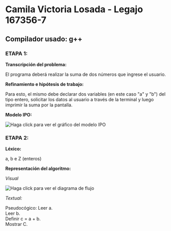 # Camila Victoria Losada - Legajo 167356-7

## Compilador usado: g++

### ETAPA 1:

**Transcripción del problema:**

El programa deberá realizar la suma de dos números que ingrese el usuario.

**Refinamiento e hipótesis de trabajo:**

Para esto, el mismo debe declarar dos variables (en este caso "a" y "b") del tipo entero, solicitar los datos al usuario a través de la terminal y luego imprimir la suma por la pantalla.

**Modelo IPO:**

![Haga click para ver el gráfico del modelo IPO](https://drive.google.com/file/d/1CPlhJOIiz0MUg3GBn2tDcyKGcaecOdzM/view?usp=sharing)

### ETAPA 2:

**Léxico:**

a, b e Z (enteros)

**Representación del algoritmo:**

*Visual*

![Haga click para ver el diagrama de flujo](https://drive.google.com/open?id=1JeIMsn9Dt6uiaMTW-LNq1BUYSp4XeRDr/ddf.png)

*Textual:*

Pseudocógico:
Leer a.  
Leer b.  
Definir c = a + b.  
Mostrar C.  

